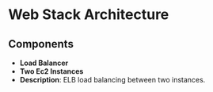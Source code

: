 # Web Stack Architecture

## Components 
* **Load Balancer**
* **Two Ec2 Instances**
* **Description**: ELB load balancing between two instances.


